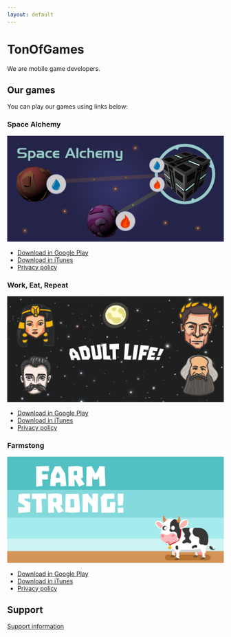 ```yaml
---
layout: default
---
```


# TonOfGames

We are mobile game developers. 

## Our games
You can play our games using links below:

### Space Alchemy

![Space Alchemy](/imgs/promo_spacealchemy.jpg)

- [Download in Google Play](https://play.google.com/store/apps/details?id=net.gamesofton.spacealchemy)
- [Download in iTunes](https://apps.apple.com/us/app/work-eat-repeat/id1527969203)
- [Privacy policy](/space-alchemy-privacy-policy.html)

### Work, Eat, Repeat

![Work, Eat, Repeat](/imgs/promo.jpg)

- [Download in Google Play](https://play.google.com/store/apps/details?id=net.gamesofton.oligarkh)
- [Download in iTunes](https://apps.apple.com/us/app/work-eat-repeat/id1479168986)
- [Privacy policy](/adult-life-simulator-privacy-policy.html)

### Farmstong

![Farmstrong](/imgs/promo_farmstrong.jpg)

- [Download in Google Play](https://play.google.com/store/apps/details?id=net.gamesofton.zoofarmlife)
- [Download in iTunes](https://apps.apple.com/us/app/farmstrong/id1498173137)
- [Privacy policy](/farmstrong-privacy-policy.html)

## Support

[Support information](/support.html)